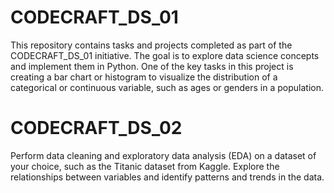 # CODECRAFT_DS_01

This repository contains tasks and projects completed as part of the CODECRAFT_DS_01 initiative. The goal is to explore data science concepts and implement them in Python. One of the key tasks in this project is creating a bar chart or histogram to visualize the distribution of a categorical or continuous variable, such as ages or genders in a population.


# CODECRAFT_DS_02

Perform data cleaning and exploratory data analysis (EDA) on a dataset of your choice, such as the Titanic dataset from Kaggle. Explore the relationships between variables and identify patterns and trends in the data.
